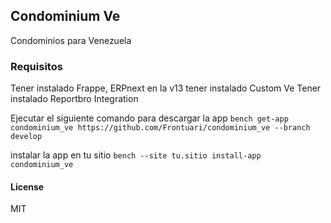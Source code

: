 ## Condominium Ve

Condominios para Venezuela

### Requisitos
Tener instalado Frappe, ERPnext en la v13
tener instalado Custom Ve
Tener instalado Reportbro Integration

Ejecutar el siguiente comando para descargar la app
`bench get-app condominium_ve https://github.com/Frontuari/condominium_ve --branch develop`

instalar la app en tu sitio
`bench --site tu.sitio install-app condominium_ve`

#### License

MIT